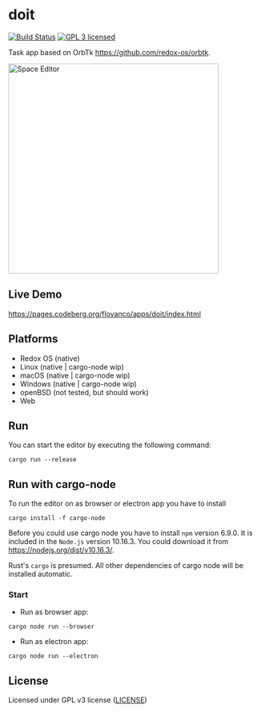 # doit
[![Build Status](https://h2869596.stratoserver.net/api/badges/flovanco/doit/status.svg)](https://h2869596.stratoserver.net/flovanco/doit)
[![GPL 3 licensed](https://img.shields.io/badge/license-GPL3-darkgreen.svg)](./LICENSE)

Task app based on OrbTk https://github.com/redox-os/orbtk.

<img alt="Space Editor" width="420" src="https://codeberg.org/flovanco/assets/raw/branch/master/doit.png">

## Live Demo

https://pages.codeberg.org/flovanco/apps/doit/index.html


## Platforms

* Redox OS (native)
* Linux (native | cargo-node wip)
* macOS (native | cargo-node wip)
* Windows (native | cargo-node wip)
* openBSD (not tested, but should work)
* Web

## Run 

You can start the editor by executing the following command:

```text
cargo run --release
```

## Run with cargo-node

To run the editor on as browser or electron app you have to install

```text
cargo install -f cargo-node
```

Before you could use cargo node you have to install `npm` version 6.9.0. It is included in the `Node.js` version 10.16.3. You could download it from https://nodejs.org/dist/v10.16.3/. 

Rust's `cargo` is presumed. All other dependencies of cargo node will be installed automatic.

### Start 

* Run as browser app:

```text
cargo node run --browser
```

* Run as electron app:

```text
cargo node run --electron
```

## License

Licensed under GPL v3 license ([LICENSE](LICENSE))